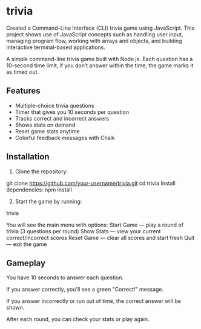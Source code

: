 # trivia
Created a Command-Line Interface (CLI) trivia game using JavaScript. This project shows use of JavaScript concepts such as handling user input, managing program flow, working with arrays and objects, and building interactive terminal-based applications.

A simple command-line trivia game built with Node.js.
Each question has a 10-second time limit, if you don’t answer within the time, the game marks it as timed out.

## Features

- Multiple-choice trivia questions
- Timer that gives you 10 seconds per question
- Tracks correct and incorrect answers
- Shows stats on demand
- Reset game stats anytime
- Colorful feedback messages with Chalk

## Installation

1. Clone the repository:

git clone https://github.com/your-username/trivia.git
cd trivia
Install dependencies:
npm install

2. Start the game by running:

trivia

You will see the main menu with options:
Start Game — play a round of trivia (3 questions per round)
Show Stats — view your current correct/incorrect scores
Reset Game — clear all scores and start fresh
Quit — exit the game

## Gameplay
You have 10 seconds to answer each question.

If you answer correctly, you'll see a green "Correct!" message.

If you answer incorrectly or run out of time, the correct answer will be shown.

After each round, you can check your stats or play again.
